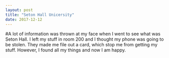 ```yaml
---
layout: post
title: "Seton Hall Unicersity"
date: 2017-12-12
---
```


#A lot of information was thrown at my face when I went to see what was Seton Hall. I left my stuff in room 200 and I thought my phone was going to be stolen. They made me file out a card, which stop me from getting my stuff. However, I found all my things and now I am happy.
